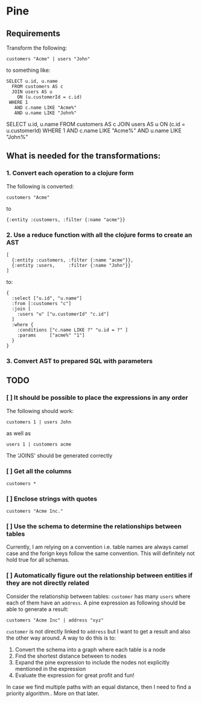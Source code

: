 # Pine

## Requirements

Transform the following:

```
customers "Acme" | users "John"
```

to something like:

```
SELECT u.id, u.name
  FROM customers AS c
  JOIN users AS u
    ON (u.customerId = c.id)
 WHERE 1
   AND c.name LIKE "Acme%"
   AND u.name LIKE "John%"
```
SELECT u.id, u.name FROM customers AS c JOIN users AS u ON (c.id = u.customerId) WHERE 1 AND c.name LIKE "Acme%" AND u.name LIKE "John%"

## What is needed for the transformations:

### 1. Convert each operation to a clojure form

The following is converted:
```
customers "Acme"
```

to

```
{:entity :customers, :filter {:name "acme"}}
```

### 2. Use a reduce function with all the clojure forms to create an AST


```
[
  {:entity :customers, :filter {:name "acme"}},
  {:entity :users,     :filter {:name "John"}}
]
```

to:


```
{
  :select ["u.id", "u.name"]
  :from [:customers "c"]
  :join [
    :users "u" ["u.customerId" "c.id"]
  ]
  :where { 
    :conditions ["c.name LIKE ?" "u.id = ?" ]
    :params     ["acme%" "1"]
  }
}
```

### 3. Convert AST to prepared SQL with parameters

## TODO

### [ ] It should be possible to place the expressions in any order

The following should work:

```
customers 1 | users John
```

as well as


```
users 1 | customers acme
```

The 'JOINS' should be generated correctly


### [ ] Get all the columns

```
customers *
```

### [ ] Enclose strings with quotes
```
customers "Acme Inc."
```

### [ ] Use the schema to determine the relationships between tables

Currently, I am relying on a convention i.e. table names are always camel case
and the forign keys follow the same convention. This will definitely not hold
true for all schemas.

### [ ] Automatically figure out the relationship between entities if they are not directly related

Consider the relationship between tables: `customer` has many `users` where each
of them have an `address`. A pine expression as following should be able to
generate a result:

```
customers "Acme Inc" | address "xyz"
```

`customer` is not directly linked to `address` but I want to get a result and also the other way around. A way to do this is to:

1. Convert the schema into a graph where each table is a node
2. Find the shortest distance between to nodes
3. Expand the pine expression to include the nodes not explicitly mentioned in the expression
4. Evaluate the expression for great profit and fun!

In case we find multiple paths with an equal distance, then I need to find a priority algorithm.. More on that later.

